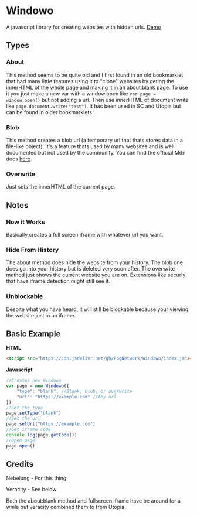 # Windowo
A javascript library for creating websites with hidden urls. [Demo](https://fognetwork.github.io/Windowo)

## Types
### About
This method seems to be quite old and I first found in an old bookmarklet that had many little features using it to "clone" websites by geting the innerHTML of the whole page and making it in an about:blank page. To use it you just make a new var with a window.open like `var page = window.open()` but not adding a url. Then use innerHTML of document write like `page.document.write("test")`. It has been used in SC and Utopia but can be found in older bookmarklets.

### Blob
This method creates a blob url (a temporary url that thats stores data in a file-like object). It's a feature thats used by many websites and is well documented but not used by the community. You can find the official Mdn docs [here](https://developer.mozilla.org/en-US/docs/Web/API/Blob).

### Overwrite
Just sets the innerHTML of the current page.

## Notes
### How it Works
Basically creates a full screen iframe with whatever url you want.

### Hide From History
The about method does hide the website from your history. The blob one does go into your history but is deleted very soon after. The overwrite method just shows the current website you are on. Extensions like securly that have iframe detection might still see it.

### Unblockable
Despite what you have heard, it will still be blockable because your viewing the website just in an iframe.

## Basic Example
**HTML**
```html
<script src="https://cdn.jsdelivr.net/gh/FogNetwork/Windowo/index.js"></script>
```
**Javascript**
```js
//Creates new Windowo
var page = new Windowo({
    "type": "blank", //Blank, blob, or overwrite
    "url": "https://example.com" //Any url
})
//Set the type
page.setType("blank")
//Set the url
page.setUrl("https://example.com")
//Get iframe code
console.log(page.getCode())
//Open page
page.open()
```

## Credits
Nebelung - For this thing

Veracity - See below

Both the about:blank method and fullscreen iframe have be around for a while but veracity combined them to from Utopia
